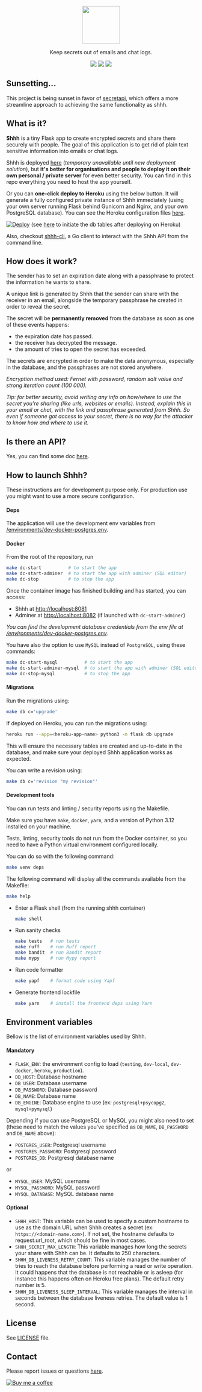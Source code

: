 <p align="center">
  <img width="100px" src="https://github.com/smallwat3r/shhh/blob/master/shhh/static/img/logo.png" />
</p>
<p align="center">Keep secrets out of emails and chat logs.</p>

<p align="center">
  <a href="https://codecov.io/gh/smallwat3r/shhh" rel="nofollow"><img src="https://codecov.io/gh/smallwat3r/shhh/branch/master/graph/badge.svg" style="max-width:100%;"></a>
  <a href="https://codeclimate.com/github/smallwat3r/shhh/maintainability" rel="nofollow"><img src="https://api.codeclimate.com/v1/badges/f7c33b1403dd719407c8/maintainability" style="max-width:100%;"></a>
  <a href="https://github.com/smallwat3r/shhh/blob/master/LICENSE" rel="nofollow"><img src="https://img.shields.io/badge/License-MIT-green.svg" style="max-width:100%;"></a>
</p>

## Sunsetting...

This project is being sunset in favor of [secretapi](https://github.com/smallwat3r/secretapi), 
which offers a more streamline approach to achieving the same functionality as shhh.

## What is it?

**Shhh** is a tiny Flask app to create encrypted secrets and share 
them securely with people. The goal of this application is to get rid
of plain text sensitive information into emails or chat logs.

Shhh is deployed [here](https://www.shhh-encrypt.com) (_temporary unavailable
until new deployment solution_), but **it's better for organisations and people 
to deploy it on their own personal / private server** for even better security. 
You can find in this repo everything you need to host the app yourself.

Or you can **one-click deploy to Heroku** using the below button.
It will generate a fully configured private instance of Shhh 
immediately (using your own server running Flask behind Gunicorn and Nginx, 
and your own PostgreSQL database). You can see the Heroku configuration files [here](https://github.com/smallwat3r/shhh-heroku-deploy/tree/main).

[![Deploy][heroku-shield]][heroku] (see [here](#initiate-the-database-tables) to 
initiate the db tables after deploying on Heroku)

Also, checkout [shhh-cli](https://github.com/smallwat3r/shhh-cli), 
a Go client to interact with the Shhh API from the command line.

## How does it work?

The sender has to set an expiration date along with a passphrase to
protect the information he wants to share.

A unique link is generated by Shhh that the sender can share with the
receiver in an email, alongside the temporary passphrase he created
in order to reveal the secret.

The secret will be **permanently removed** from the database as soon 
as one of these events happens:

* the expiration date has passed. 
* the receiver has decrypted the message. 
* the amount of tries to open the secret has exceeded. 

The secrets are encrypted in order to make the data anonymous, 
especially in the database, and the passphrases are not stored 
anywhere.

_Encryption method used: Fernet with password, random salt value and
strong iteration count (100 000)._ 

_Tip: for better security, avoid writing any info on how/where to use the secret you're sharing (like urls, websites or emails). Instead, explain this in your email or chat, with the link and passphrase generated from Shhh. So even if someone got access to your secret, there is no way for the attacker to know how and where to use it._

## Is there an API?

Yes, you can find some doc [here](https://app.swaggerhub.com/apis-docs/smallwat3r/shhh-api/1.0.0).

## How to launch Shhh?

These instructions are for development purpose only. For production 
use you might want to use a more secure configuration.

#### Deps

The application will use the development env variables from [/environments/dev-docker-postgres.env](https://github.com/smallwat3r/shhh/blob/master/environments/dev-docker-postgres.env).

#### Docker

From the root of the repository, run

```sh
make dc-start          # to start the app 
make dc-start-adminer  # to start the app with adminer (SQL editor)
make dc-stop           # to stop the app
```

Once the container image has finished building and has started, you 
can access: 

* Shhh at <http://localhost:8081>
* Adminer at <http://localhost:8082> (if launched with `dc-start-adminer`)

_You can find the development database credentials from the env file at [/environments/dev-docker-postgres.env](https://github.com/smallwat3r/shhh/blob/master/environments/dev-docker-postgres.env)._

You have also the option to use `MySQL` instead of `PostgreSQL`, using these commands:
```sh
make dc-start-mysql          # to start the app
make dc-start-adminer-mysql  # to start the app with adminer (SQL editor)
make dc-stop-mysql           # to stop the app
```

#### Migrations

Run the migrations using:
``` sh
make db c='upgrade'
```

If deployed on Heroku, you can run the migrations using:
``` sh
heroku run --app=<heroku-app-name> python3 -m flask db upgrade
```

This will ensure the necessary tables are created and up-to-date in the database, 
and make sure your deployed Shhh application works as expected.

You can write a revision using:
``` sh
make db c='revision "my revision"'
```

#### Development tools

You can run tests and linting / security reports using the Makefile.

Make sure you have `make`, `docker`, `yarn`, and a version of Python 3.12 installed on your machine.

Tests, linting, security tools do not run from the Docker container, so you need to have a Python
virtual environment configured locally.

You can do so with the following command:
``` sh
make venv deps
```

The following command will display all the commands available from the Makefile:
``` sh
make help
```

* Enter a Flask shell (from the running shhh container)
  ``` sh
  make shell 
  ```

* Run sanity checks
  ```sh
  make tests   # run tests
  make ruff    # run Ruff report
  make bandit  # run Bandit report
  make mypy    # run Mypy report
  ```

* Run code formatter
  ```sh
  make yapf    # format code using Yapf
  ```

* Generate frontend lockfile
  ```sh
  make yarn    # install the frontend deps using Yarn
  ```

## Environment variables

Bellow is the list of environment variables used by Shhh.

#### Mandatory
* `FLASK_ENV`: the environment config to load (`testing`, `dev-local`, `dev-docker`, `heroku`, `production`).
* `DB_HOST`: Database hostname
* `DB_USER`: Database username
* `DB_PASSWORD`: Database password
* `DB_NAME`: Database name
* `DB_ENGINE`: Database engine to use (ex: `postgresql+psycopg2`, `mysql+pymysql`)

Depending if you can use PostgreSQL or MySQL you might also need to set (these need to match the values
you've specified as `DB_NAME`, `DB_PASSWORD` and `DB_NAME` above):

* `POSTGRES_USER`: Postgresql username
* `POSTGRES_PASSWORD`: Postgresql password
* `POSTGRES_DB`: Postgresql database name

or

* `MYSQL_USER`: MySQL username
* `MYSQL_PASSWORD`: MySQL password
* `MYSQL_DATABASE`: MySQL database name

#### Optional
* `SHHH_HOST`: This variable can be used to specify a custom hostname to use as the
domain URL when Shhh creates a secret (ex: `https://<domain-name.com>`). If not set, the hostname 
defaults to request.url_root, which should be fine in most cases.
* `SHHH_SECRET_MAX_LENGTH`: This variable manages how long the secrets your share with Shhh can 
be. It defaults to 250 characters.
* `SHHH_DB_LIVENESS_RETRY_COUNT`: This variable manages the number of tries to reach the database 
before performing a read or write operation. It could happens that the database is not reachable or is 
asleep (for instance this happens often on Heroku free plans). The default retry number is 5.
* `SHHH_DB_LIVENESS_SLEEP_INTERVAL`: This variable manages the interval in seconds between the database
liveness retries. The default value is 1 second.

## License

See [LICENSE](https://github.com/smallwat3r/shhh/blob/master/LICENSE) file.

## Contact

Please report issues or questions 
[here](https://github.com/smallwat3r/shhh/issues).


[![Buy me a coffee][buymeacoffee-shield]][buymeacoffee]


[buymeacoffee-shield]: https://www.buymeacoffee.com/assets/img/guidelines/download-assets-sm-2.svg
[buymeacoffee]: https://www.buymeacoffee.com/smallwat3r

[heroku-shield]: https://www.herokucdn.com/deploy/button.svg
[heroku]: https://heroku.com/deploy?template=https://github.com/smallwat3r/shhh-heroku-deploy
